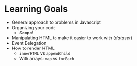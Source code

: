# Learning Goals

- General approach to problems in Javascript
- Organizing your code
  - Scope!
- Manipulating HTML to make it easier to work with (*dataset*)
- Event Delegation
- How to render HTML 
  - `innerHTML` vs `appendChild`
  - With arrays: `map` vs `forEach`